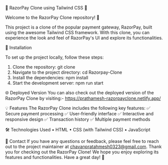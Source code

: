 📄 RazorPay Clone using Tailwind CSS 🌈

Welcome to the RazorPay Clone repository! 🚀

This project is a clone of the popular payment gateway, RazorPay, built using the awesome Tailwind CSS framework. With this clone, you can experience the look and feel of RazorPay's UI and explore its functionalities.

🔧 Installation

To set up the project locally, follow these steps:
1. Clone the repository: git clone <repository-url>
2. Navigate to the project directory: cd Razorpay-Clone
3. Install the dependencies: npm install
4. Start the development server: npm run start

🌐 Deployed Version
You can also check out the deployed version of the RazorPay Clone by visiting:- https://prathamesh-razorpayclone.netlify.app/

💡 Features
The RazorPay Clone includes the following key features:
✅ Secure payment processing ✅ User-friendly interface ✅ Interactive and responsive design ✅ Transaction history ✅ Multiple payment methods


🛠️ Technologies Used
• HTML
• CSS (with Tailwind CSS)
• JavaScript

📧 Contact
If you have any questions or feedback, please feel free to reach out to the project maintainer at chavanpratahmesh0323@gmail.com.
Thank you for checking out the RazorPay Clone! We hope you enjoy exploring its features and functionalities. Have a great day! 👋

